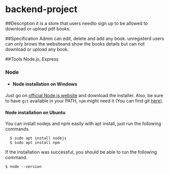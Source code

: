 # backend-project
##Description
   it is a store that users needto sign up to be allowed to download or upload pdf books.

##Specification
Admin can edit, delete and add any book. unregisterd users can only brows the websiteand show the books details but can not download or upload any book.

##Tools
Node.js, Express

### Node
- #### Node installation on Windows 
 Just go on [official Node.js website](https://nodejs.org/) and download the installer.
Also, be sure to have `git` available in your PATH, `npm` might need it (You can find git [here](https://git-scm.com/)).

#### Node installation on Ubuntu

  You can install nodejs and npm easily with apt install, just run the following commands.

      $ sudo apt install nodejs
      $ sudo apt install npm
      
      
If the installation was successful, you should be able to run the following command.

    $ node --version
